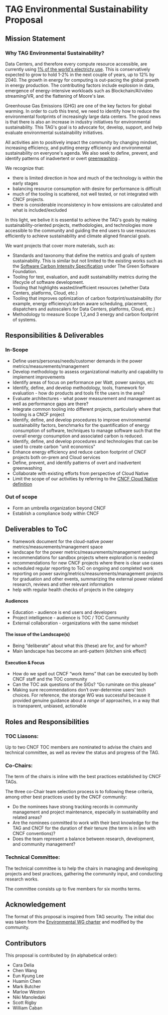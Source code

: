 # TAG Environmental Sustainability Proposal

## Mission Statement

### Why TAG Environmental Sustainability? 

<!--- reference needed for all numbers 
According to the International Energy Agency, data centers consume approximately 200 terawatt-hours (TWh) of electricity, or nearly 1% of global electricity demand, contributing to 0.3% of all global CO2 emissions.

Scott: k8s on prem makes CNCF a vital impact on sustainability. on-prem/cloud are both in scope.
EK: cloud transition energy saving (citation)
English format (US vs UK)
---> 
Data Centers, and therefore every compute resource accessible, are currently using [1% of the world's electricty use](https://www.science.org/doi/10.1126/science.aba3758). This is conservatively expected to grow to hold 1-2% in the next couple of years, up to <!--- TODO need reference ---> 12% by 2040. The growth in energy for computing is out-pacing the global growth in energy production. The contributing factors include explosion in data, emergence of energy-intensive workloads such as Blockchain/AI/video streaming/VR, and the flattening of Moore's law. 

Greenhouse Gas Emissions (GHG) are one of the key factors for global warming. In order to curb this trend, we need to identify how to reduce the environmental footprints of increasingly large data centers. The good news is that there is also an increase in industry initiatives for environmental sustainability. This TAG's goal is to advocate for, develop, support, and help evaluate environmental sustainability initiatives.

All activities aim to positively impact the community by changing mindset, increasing efficiency, and putting energy efficiency and environmental sustainability on everyone's agenda.  We also seek to define, prevent, and identify patterns of inadvertent or overt [greenwashing](https://en.wikipedia.org/wiki/Greenwashing) <!--- industry charters on greenwashing --->.

We recognize that: 
- there is limited direction in how and much of the technology is within the early stages
- balancing resource consumption with desire for performance is difficult
- much of the tooling is scattered, not well tested, or not integrated with CNCF projects.
- there is considerable inconsistency in how emissions are calculated and what is included/excluded
 
In this light, we belive it is essential to achieve the TAG's goals by making sustainability-oriented projects, methodologies, and technologies more accessible to the community and guiding the end users to use resources efficiently to achieve sustainability and climate aligned financial goals.

We want projects that cover more materials, such as:
 - Standards and taxonomy that define the metrics and goals of system sustainability. This is similar but not limited to the existing works such as the [Software Carbon Intensity Specification](https://github.com/Green-Software-Foundation/software_carbon_intensity/blob/main/Software_Carbon_Intensity/Software_Carbon_Intensity_Specification.md) under The Green Software Foundation.
 - Tooling for test, evaluation, and audit sustainability metrics during the lifecycle of software development.
 - Tooling that highlights wasted/inefficient resources (whether Data Centers, platforms, Cloud, etc.)
 - Tooling that improves optimization of carbon footprint/sustainability (for example, energy efficiency/carbon aware scheduling, placement, dispatchers and autoscalers for Data Centers, platforms, Cloud, etc.) 
 - Methodology to measure Scope 1,2,and 3 energy and carbon footprint of systems.

## Responsibilities & Deliverables

### In-Scope

- Define users/personas/needs/customer demands in the power metrics/measurements/management
- Develop methodology to assess organizational maturity and capability to implement improvements
- Identify areas of focus on performance per Watt, power savings, etc
- Identify, define, and develop methodology, tools, framework for evaluation - how do products and tools fit the users in the area?
- Evaluate architectures - what power measurement and management as well as performance gaps are there?
- Integrate common tooling into different projects, particularly where that tooling is a CNCF project 
- Identify, define, and develop procedures to improve environmental sustainability factors, benchmarks for the quantification of energy consumption of software, techniques to manage software such that the overall energy consumption and associated carbon is reduced.
- Identify, define, and develop procedures and technologies that can be used to create carbon "unit economics"
- Enhance energy efficiency and reduce carbon footprint of CNCF projects both on-prem and Cloud services
- Define, prevent, and identify patterns of overt and inadvertent greenwashing
- Collaborate with existing efforts from perspective of Cloud Native
- Limit the scope of our activities by referring to the [CNCF Cloud Native definition](https://github.com/cncf/toc/blob/main/DEFINITION.md)

### Out of scope
- Form an umbrella organization beyond CNCF
- Establish a compliance body within CNCF

<!---
### Under Consideration 
Scope 1,2,3 support (operational and embeded), it it still complicated, but very important, wait for standardization
Scope 3 for hybrid architecture
--->

## Deliverables to ToC
- framework document for the cloud-native power metrics/measurements/management space
- landscape for the power metrics/measurements/management savings
- recommendations for sandbox projects where exploration is needed
- recommendations for new CNCF projects where there is clear use cases
- scheduled regular reporting to ToC on ongoing and completed work
- reporting on power saving/metrics/measurements/management projects for graduation and other events, summarizing the external power related research, reviews and other relevant information
- help with regular health checks of projects in the category

#### Audiences

- Education - audience is end users and developers
- Project intelligence - audience is TOC / TOC Community
- External collaboration - organizations with the same mindset

#### The issue of the Landscape(s)

- Being “deliberate” about what this (these) are for, and for whom?
- Main landscape has become an anti-pattern (kitchen sink effect)

#### Execution & Focus

- How do we spell out CNCF “work items” that can be executed by both CNCF staff and the TOC community
- Can the TOC ask questions of the SIGs?  “Go ruminate on this please”
- Making sure recommendations don’t over-determine users’ tech choices. For reference, the storage WG was successful because it provided genuine guidance about a *range* of approaches, in a way that is transparent, unbiased, actionable

## Roles and Responsibilities

### TOC Liasons: 

Up to two CNCF TOC members are nominated to advise the chairs and technical committee, as well as review the status and progress of the TAG. 

<!-- this needs to be determined -->

### Co-Chairs:

The term of the chairs is inline with the best practices established by CNCF TAGs.

The three co-Chair team selection process is to following these criteria, among other best practices used by the CNCF community:
- Do the nominees have strong tracking records in community management and project maintenance, especially in sustainability and related areas? 
- Are the nominees committed to work with their best knowledge for the TAG and CNCF for the duration of their tenure (the term is in line with CNCF conventions)?
- Does the team represent a balance between research, development, and community management?

<!-- these need to be determined -->


### Technical Committee: 
The technical committee is to help the chairs in managing and developing projects and best practices, gathering the community input, and conducting research works. 

The committee consists up to five members for six months terms.

<!-- these can be determined after the fact, but we can get a march by doing it beforehand. -->

## Acknowledgement
The format of this proposal is inspired from TAG security.
The initial doc was taken from the [Environmental WG charter](https://docs.google.com/document/d/1JaF7lSUmLQ2zmScmca6UF7PgbjMzSxjhhjx2LThThaY/edit#heading=h.x77xxicolnig) and modified by the community.

## Contributors
This proposal is contributed by (in alphabetical order):
- Cara Delia
- Chen Wang
- Eun Kyung Lee
- Huamin Chen
- Mark Butcher
- Marlow Weston
- Niki Manoledaki
- Scott Rigby
- William Caban

